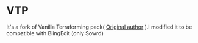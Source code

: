 # VTP
It's a fork of Vanilla Terraforming pack( <a href="https://www.planetminecraft.com/mod/vanilla-terraforming-pack-datapack-4124905/" title="">Original author</a> ).I modified it to be compatible with BlingEdit (only Sowrd)
